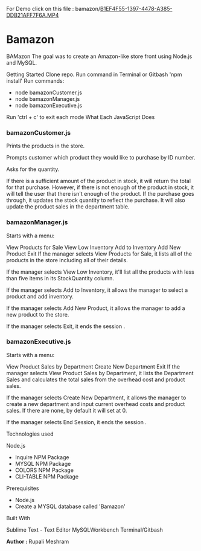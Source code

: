For Demo click on this file : bamazon/[B1EF4F55-1397-4478-A385-DDB21AFF7F6A.MP4](bamazon/blob/master/B1EF4F55-1397-4478-A385-DDB21AFF7F6A.MP4)
# Bamazon


BAMazon
The goal was to create an Amazon-like store front using Node.js and MySQL.

Getting Started
Clone repo.
Run command in Terminal or Gitbash 'npm install'
Run commands:
* node bamazonCustomer.js
* node bamazonManager.js
* node bamazonExecutive.js

Run 'ctrl + c' to exit each mode
What Each JavaScript Does

### bamazonCustomer.js

Prints the products in the store.

Prompts customer which product they would like to purchase by ID number.

Asks for the quantity.

If there is a sufficient amount of the product in stock, it will return the total for that purchase.
However, if there is not enough of the product in stock, it will tell the user that there isn't enough of the product.
If the purchase goes through, it updates the stock quantity to reflect the purchase.
It will also update the product sales in the department table.

### bamazonManager.js

Starts with a menu:

View Products for Sale
View Low Inventory
Add to Inventory
Add New Product
Exit
If the manager selects View Products for Sale, it lists all of the products in the store including all of their details.

If the manager selects View Low Inventory, it'll list all the products with less than five items in its StockQuantity column.

If the manager selects Add to Inventory, it allows the manager to select a product and add inventory.

If the manager selects Add New Product, it allows the manager to add a new product to the store.

If the manager selects Exit, it ends the session .

### bamazonExecutive.js

Starts with a menu:

View Product Sales by Department
Create New Department
Exit
If the manager selects View Product Sales by Department, it lists the Department Sales and calculates the total sales from the overhead cost and product sales.

If the manager selects Create New Department, it allows the manager to create a new department and input current overhead costs and product sales. If there are none, by default it will set at 0.

If the manager selects End Session, it ends the session .

Technologies used

Node.js

* Inquire NPM Package 
* MYSQL NPM Package 
* COLORS  NPM Package 
* CLI-TABLE  NPM Package 

Prerequisites

- Node.js 
- Create a MYSQL database called 'Bamazon'

Built With

Sublime Text - Text Editor
MySQLWorkbench
Terminal/Gitbash

**Author :**
Rupali Meshram
